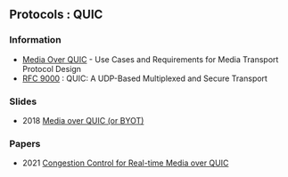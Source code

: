 ## Protocols : QUIC



### Information
- [Media Over QUIC](https://fiestajetsam.github.io/draft-gruessing-moq-requirements/draft-gruessing-moq-requirements.html#name-video-conferencing-telephon) - Use Cases and Requirements for Media Transport Protocol Design
- [RFC 9000](https://datatracker.ietf.org/doc/rfc9000/) : QUIC: A UDP-Based Multiplexed and Secure Transport


### Slides
- 2018 [Media over QUIC (or BYOT)](https://www.w3.org/2011/04/webrtc/wiki/images/6/69/Media_over_QUIC_At_WebRTC_TPAC_2018.pdf)


### Papers
- 2021 [Congestion Control for Real-time Media over QUIC](https://dl.acm.org/doi/pdf/10.1145/3488660.3493801)
